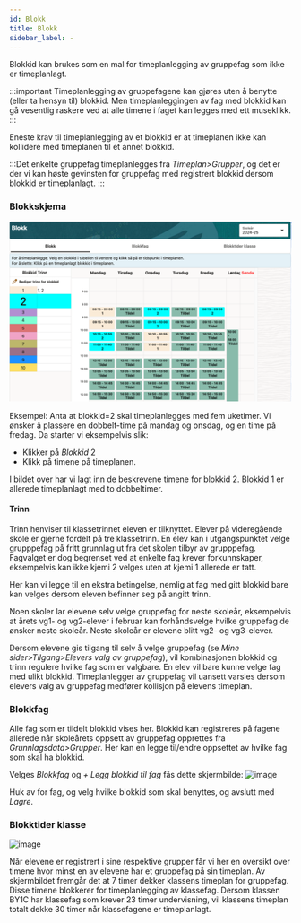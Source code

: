 ```yaml
---
id: Blokk
title: Blokk
sidebar_label: -
---
```

 
Blokkid kan brukes som en mal for timeplanlegging av gruppefag som ikke er timeplanlagt. 

:::important Timeplanlegging av gruppefagene kan gjøres uten å benytte (eller ta hensyn til) blokkid. Men timeplanleggingen av fag med blokkid kan gå vesentlig raskere ved at alle timene i faget kan legges med ett museklikk. 
:::

Eneste krav til timeplanlegging av et blokkid er at timeplanen ikke kan kollidere med timeplanen til et annet blokkid.

:::Det enkelte gruppefag timeplanlegges fra _Timeplan>Grupper_, og det er der vi kan høste gevinsten for gruppefag med registrert blokkid dersom blokkid er timeplanlagt. :::
 
### Blokkskjema
![bilde](/img/tp_blokk.png)

Eksempel:
Anta at blokkid=2 skal timeplanlegges med fem uketimer. Vi ønsker å plassere en dobbelt-time på mandag og onsdag, og en time på fredag. Da starter vi eksempelvis slik:
- Klikker på _Blokkid_ 2 
- Klikk på timene på timeplanen.

I bildet over har vi lagt inn de beskrevene timene for blokkid 2. Blokkid 1 er allerede timeplanlagt med to dobbeltimer. 

#### Trinn
Trinn henviser til klassetrinnet eleven er tilknyttet. Elever på videregående skole er gjerne fordelt på tre klassetrinn. 
En elev kan i utgangspunktet velge grupppefag på fritt grunnlag ut fra det skolen tilbyr av grupppefag. Fagvalget er dog begrenset ved at enkelte fag krever forkunnskaper, eksempelvis kan ikke kjemi 2 velges uten at kjemi 1 allerede er tatt.

Her kan vi legge til en ekstra betingelse, nemlig at fag med gitt blokkid bare kan velges dersom eleven befinner seg på angitt trinn.

Noen skoler lar elevene selv velge gruppefag for neste skoleår, eksempelvis at årets vg1- og vg2-elever i februar kan forhåndsvelge hvilke gruppefag de ønsker neste skoleår. Neste skoleår er elevene blitt vg2- og vg3-elever.

Dersom elevene gis tilgang til selv å velge gruppefag (se _Mine sider>Tilgang>Elevers valg av gruppefag_), vil kombinasjonen blokkid og trinn regulere hvilke fag som er valgbare. En elev vil bare kunne velge fag med ulikt blokkid. Timeplanlegger av gruppefag vil uansett varsles dersom elevers valg av gruppefag medfører kollisjon på elevens timeplan.

### Blokkfag
Alle fag som er tildelt blokkid vises her. Blokkid kan registreres på fagene allerede når skoleårets oppsett av gruppefag opprettes fra _Grunnlagsdata>Grupper_.
Her kan en legge til/endre oppsettet av hvilke fag som skal ha blokkid. 

Velges _Blokkfag_ og _+ Legg blokkid til fag_ fås dette skjermbilde:
![image](https://github.com/user-attachments/assets/59e576ed-cb2e-493d-8e19-44ca2bc5cf3e)


Huk av for fag, og velg hvilke blokkid som skal benyttes, og avslutt med _Lagre_.

### Blokktider klasse
![image](https://github.com/BarmanHanssen/iskole/assets/80097133/3128651d-a41a-42e8-97ac-71beda745e03)

Når elevene er registrert i sine respektive grupper får vi her en oversikt over timene hvor minst en av elevene har et gruppefag på sin timeplan. Av skjermbildet fremgår det at 7 timer dekker klassens  timeplan for gruppefag. Disse timene blokkerer for timeplanlegging av klassefag. Dersom klassen BY1C har klassefag som krever 23 timer undervisning, vil klassens timeplan totalt dekke 30 timer når klassefagene er timeplanlagt.
